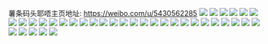 薯条码头耶唔主页地址: https://weibo.com/u/5430562285 
![](https://wx4.sinaimg.cn/mw2000/005Vw5khly1h975dmrkm6j30wi1ndqdo.jpg) 
![](https://wx4.sinaimg.cn/mw2000/005Vw5khly1h975dnisfaj30wi1nw48g.jpg) 
![](https://wx4.sinaimg.cn/mw2000/005Vw5khly1h975do16mlj30wi0vr0z1.jpg) 
![](https://wx4.sinaimg.cn/mw2000/005Vw5khly1h975gelr2wj30wi0fvwj0.jpg) 
![](https://wx4.sinaimg.cn/mw2000/005Vw5khly1h975ge7fqhj30wi1ycb29.jpg) 
![](https://wx4.sinaimg.cn/mw2000/005Vw5khly1h975gf2km9j30ve1nsao9.jpg) 
![](https://wx4.sinaimg.cn/mw2000/005Vw5khly1h96jv9s140j328z31s7wj.jpg) 
![](https://wx4.sinaimg.cn/mw2000/005Vw5khly1h96jvd6b0oj32bx30pnpf.jpg) 
![](https://wx4.sinaimg.cn/mw2000/005Vw5khly1h95fwg6oiwj30rg11xtbj.jpg) 
![](https://wx4.sinaimg.cn/mw2000/005Vw5khly1h95fwgqhbaj30r311vjua.jpg) 
![](https://wx4.sinaimg.cn/mw2000/005Vw5khly1h95dlo7w79j30u00u0jv3.jpg) 
![](https://wx4.sinaimg.cn/mw2000/005Vw5khly1h94tsaipryj329o2fxe81.jpg) 
![](https://wx4.sinaimg.cn/mw2000/005Vw5khly1h94tsb3jguj31ho1zk7tm.jpg) 
![](https://wx4.sinaimg.cn/mw2000/005Vw5khly1h94tsbm5x1j31ho1zkkhx.jpg) 
![](https://wx4.sinaimg.cn/mw2000/005Vw5khly1h94ts9lfkbj31hm1tbh5f.jpg) 
![](https://wx4.sinaimg.cn/mw2000/005Vw5khly1h94tscjn0zj32c0340npd.jpg) 
![](https://wx4.sinaimg.cn/mw2000/005Vw5khly1h94tsdlihxj32c03401ky.jpg) 
![](https://wx4.sinaimg.cn/mw2000/005Vw5khly1h94tsep5gvj32ip1w0qtf.jpg) 
![](https://wx4.sinaimg.cn/mw2000/005Vw5khly1h92g6jghztj319k0ru115.jpg) 
![](https://wx4.sinaimg.cn/mw2000/005Vw5khly1h91c9vs1gtj30tv1f2k18.jpg) 
![](https://wx4.sinaimg.cn/mw2000/005Vw5khly1h8o7vv6cirj30u0140dp2.jpg) 
![](https://wx4.sinaimg.cn/mw2000/005Vw5khly1h8o7vu3qs9j30u014012b.jpg) 
![](https://wx4.sinaimg.cn/mw2000/005Vw5khly1h8o7vw56dfj30u0140tgp.jpg) 
![](https://wx4.sinaimg.cn/mw2000/005Vw5khly1h8o7vsz5wgj30u0140dmz.jpg) 
![](https://wx4.sinaimg.cn/mw2000/005Vw5khly1h8aapi1excj31sc2dshdu.jpg) 
![](https://wx4.sinaimg.cn/mw2000/005Vw5khly1h8aapkpb2pj31sc2dse82.jpg) 
![](https://wx4.sinaimg.cn/mw2000/005Vw5khly1h8aapnexm2j31sc2dse82.jpg) 
![](https://wx4.sinaimg.cn/mw2000/005Vw5khly1h897je6ugrj30p00xcq6v.jpg) 
![](https://wx4.sinaimg.cn/mw2000/005Vw5khly1h897jegh4xj30xb18fqg9.jpg) 
![](https://wx4.sinaimg.cn/mw2000/005Vw5khly1h897jdx8a6j30xc18galz.jpg) 
![](https://wx4.sinaimg.cn/mw2000/005Vw5khly1h897jerictj30xc18gtku.jpg) 
![](https://wx4.sinaimg.cn/mw2000/005Vw5khly1h7ip46jxg5j33402c0e84.jpg) 
![](https://wx4.sinaimg.cn/mw2000/005Vw5khly1h7ip5n6fkgj33402c0qv7.jpg) 
![](https://wx4.sinaimg.cn/mw2000/005Vw5khly1h7ip3ud81yj33402c07wl.jpg) 
![](https://wx4.sinaimg.cn/mw2000/005Vw5khly1h7ip3kbvosj33402c07wl.jpg) 
![](https://wx4.sinaimg.cn/mw2000/005Vw5khly1h7ip38nuhij33402c0e85.jpg) 
